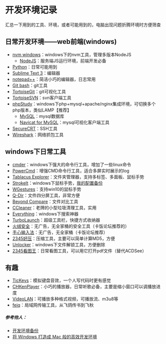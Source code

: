 # 开发环境记录
汇总一下用到的工具、环境，或者可能用到的，电脑出现问题折腾环境时方便筛查

## 日常开发环境——web前端(windows)
* [nvm windows](https://github.com/coreybutler/nvm-windows/)：windows下的nvm工具，管理多版本NodeJS
    - [NodeJS](https://nodejs.org/zh-cn/)：服务端JS运行环境，前端开发必备
* [Python](https://www.python.org/)：日常可能用到
* [Sublime Text 3](https://www.sublimetext.com/3)：编辑器
* [notepad++](https://notepad-plus-plus.org/)：简洁小巧的编辑器，日志常用
* [Git bash](https://git-scm.com/downloads)：git工具
* [TortoiseGit](https://download.tortoisegit.org/)：git可视化工具
* [TortoiseSVN](https://tortoisesvn.net/downloads.html)：svn客户端工具
* [phpStudy](http://www.phpstudy.net/)：windows下php+mysql+apache/nginx集成环境，可切换多个php版本，类似LAMP【推荐】
    - [MySQL](https://www.mysql.com/cn/)：mysql数据库
    - [Navicat for MySQL](https://www.navicat.com/en/products/navicat-for-mysql)：mysql可视化客户端工具
* [SecureCRT](https://www.vandyke.com/)：SSH工具
* [Wireshark](https://www.wireshark.org/)：网络抓包工具


## windows下日常工具
* [cmder](http://cmder.net/)：windows下强大的命令行工具，增加了一些linux命令
* [PowerCmd](http://www.powercmd.com/)：增强CMD命令行工具，适合多屏实时展示的log
* [Tablacus Explorer](https://tablacus.github.io/explorer_en.html)：文件夹管理器，支持多标签、多面板、鼠标手势
* [StrokeIt](http://www.tcbmi.com/strokeit/)：windows下鼠标手势，[我的配置备份](https://github.com/carlleton/configbackup)
* [WGestures](http://www.yingdev.com/projects/wgestures)：支持win10的鼠标手势
* [Q-Dir](https://www.softwareok.com/?seite=Freeware/Q-Dir)：文件四分屏工具，非常方便
* [Beyond Compare](http://www.beyondcompare.cc)：文件对比工具
* [CCleaner](https://www.ccleaner.com/ccleaner)：老牌的小型垃圾清理工具，实用
* [Everything](http://www.voidtools.com)：windows下搜索神器
* [TurboLaunch](http://www.savardsoftware.com/)：超级工具栏，快捷方式收纳器
* [火绒安全](https://www.huorong.cn/)：无广告，无全家桶的安全工具（卡饭论坛推荐的）
* [手心输入法](http://www.xinshuru.com/)：无广告，无全家桶（卡饭论坛推荐）
* [2345好压](http://haozip.2345.com/)：压缩工具，主要可以简单计算MD5，方便
* [Unlocker](https://unlocker.en.softonic.com/)：windows下文件解锁工具，方便删除
* [2345看图王](http://pic.2345.com/)：日常看图工具，可以用它打开pdf文件（替代ACDSee）

## 有趣
* [TicKeys](http://www.yingdev.com/projects/tickeys)：模拟键盘音效，一个人写代码时更有感觉
* [CHKenPlayer](http://www.chken.com/)：小巧的播放器，日常听歌必备，主要是缩小窗口可以调播放进度
* [VideoLAN](http://www.videolan.org/)：可播放多种格式视频，可播放流、m3u8等
* [feiq](http://www.feiq18.com/)：局域网传输工具，从飞鸽传书到飞秋

##### 参考他人：
* [开发环境备份](http://tuobaye.com/2018/03/01/%E5%BC%80%E5%8F%91%E7%8E%AF%E5%A2%83%E5%A4%87%E4%BB%BD/)
* [将 Windows 打造成 Mac 般的高效开发环境](https://github.com/kenberkeley/make-windows-development-mac-like)